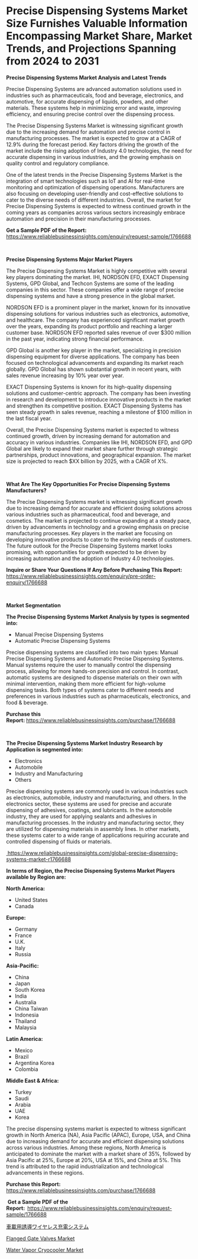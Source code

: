 <p><h1>Precise Dispensing Systems Market Size Furnishes Valuable Information Encompassing Market Share, Market Trends, and Projections Spanning from 2024 to 2031</h1></p><p><strong>Precise Dispensing Systems Market Analysis and Latest Trends</strong></p>
<p><p>Precise Dispensing Systems are advanced automation solutions used in industries such as pharmaceuticals, food and beverage, electronics, and automotive, for accurate dispensing of liquids, powders, and other materials. These systems help in minimizing error and waste, improving efficiency, and ensuring precise control over the dispensing process.</p><p>The Precise Dispensing Systems Market is witnessing significant growth due to the increasing demand for automation and precise control in manufacturing processes. The market is expected to grow at a CAGR of 12.9% during the forecast period. Key factors driving the growth of the market include the rising adoption of Industry 4.0 technologies, the need for accurate dispensing in various industries, and the growing emphasis on quality control and regulatory compliance.</p><p>One of the latest trends in the Precise Dispensing Systems Market is the integration of smart technologies such as IoT and AI for real-time monitoring and optimization of dispensing operations. Manufacturers are also focusing on developing user-friendly and cost-effective solutions to cater to the diverse needs of different industries. Overall, the market for Precise Dispensing Systems is expected to witness continued growth in the coming years as companies across various sectors increasingly embrace automation and precision in their manufacturing processes.</p></p>
<p><strong>Get a Sample PDF of the Report:&nbsp;</strong> <a href="https://www.reliablebusinessinsights.com/enquiry/request-sample/1766688">https://www.reliablebusinessinsights.com/enquiry/request-sample/1766688</a></p>
<p>&nbsp;</p>
<p><strong>Precise Dispensing Systems Major Market Players</strong></p>
<p><p>The Precise Dispensing Systems Market is highly competitive with several key players dominating the market. IHI, NORDSON EFD, EXACT Dispensing Systems, GPD Global, and Techcon Systems are some of the leading companies in this sector. These companies offer a wide range of precise dispensing systems and have a strong presence in the global market.</p><p>NORDSON EFD is a prominent player in the market, known for its innovative dispensing solutions for various industries such as electronics, automotive, and healthcare. The company has experienced significant market growth over the years, expanding its product portfolio and reaching a larger customer base. NORDSON EFD reported sales revenue of over $300 million in the past year, indicating strong financial performance.</p><p>GPD Global is another key player in the market, specializing in precision dispensing equipment for diverse applications. The company has been focused on technological advancements and expanding its market reach globally. GPD Global has shown substantial growth in recent years, with sales revenue increasing by 10% year over year.</p><p>EXACT Dispensing Systems is known for its high-quality dispensing solutions and customer-centric approach. The company has been investing in research and development to introduce innovative products in the market and strengthen its competitive position. EXACT Dispensing Systems has seen steady growth in sales revenue, reaching a milestone of $100 million in the last fiscal year.</p><p>Overall, the Precise Dispensing Systems market is expected to witness continued growth, driven by increasing demand for automation and accuracy in various industries. Companies like IHI, NORDSON EFD, and GPD Global are likely to expand their market share further through strategic partnerships, product innovations, and geographical expansion. The market size is projected to reach $XX billion by 2025, with a CAGR of X%.</p></p>
<p>&nbsp;</p>
<p><strong>What Are The Key Opportunities For Precise Dispensing Systems Manufacturers?</strong></p>
<p><p>The Precise Dispensing Systems market is witnessing significant growth due to increasing demand for accurate and efficient dosing solutions across various industries such as pharmaceutical, food and beverage, and cosmetics. The market is projected to continue expanding at a steady pace, driven by advancements in technology and a growing emphasis on precise manufacturing processes. Key players in the market are focusing on developing innovative products to cater to the evolving needs of customers. The future outlook for the Precise Dispensing Systems market looks promising, with opportunities for growth expected to be driven by increasing automation and the adoption of Industry 4.0 technologies.</p></p>
<p><strong>Inquire or Share Your Questions If Any Before Purchasing This Report:</strong> <a href="https://www.reliablebusinessinsights.com/enquiry/pre-order-enquiry/1766688">https://www.reliablebusinessinsights.com/enquiry/pre-order-enquiry/1766688</a></p>
<p>&nbsp;</p>
<p><strong>Market Segmentation</strong></p>
<p><strong>The Precise Dispensing Systems Market Analysis by types is segmented into:</strong></p>
<p><ul><li>Manual Precise Dispensing Systems</li><li>Automatic Precise Dispensing Systems</li></ul></p>
<p><p>Precise dispensing systems are classified into two main types: Manual Precise Dispensing Systems and Automatic Precise Dispensing Systems. Manual systems require the user to manually control the dispensing process, allowing for more hands-on precision and control. In contrast, automatic systems are designed to dispense materials on their own with minimal intervention, making them more efficient for high-volume dispensing tasks. Both types of systems cater to different needs and preferences in various industries such as pharmaceuticals, electronics, and food & beverage.</p></p>
<p><strong>Purchase this Report:&nbsp;</strong><a href="https://www.reliablebusinessinsights.com/purchase/1766688">https://www.reliablebusinessinsights.com/purchase/1766688</a></p>
<p>&nbsp;</p>
<p><strong>The Precise Dispensing Systems Market Industry Research by Application is segmented into:</strong></p>
<p><ul><li>Electronics</li><li>Automobile</li><li>Industry and Manufacturing</li><li>Others</li></ul></p>
<p><p>Precise dispensing systems are commonly used in various industries such as electronics, automobile, industry and manufacturing, and others. In the electronics sector, these systems are used for precise and accurate dispensing of adhesives, coatings, and lubricants. In the automobile industry, they are used for applying sealants and adhesives in manufacturing processes. In the industry and manufacturing sector, they are utilized for dispensing materials in assembly lines. In other markets, these systems cater to a wide range of applications requiring accurate and controlled dispensing of fluids or materials.</p></p>
<p><a href="https://www.reliablebusinessinsights.com/global-precise-dispensing-systems-market-r1766688">&nbsp;https://www.reliablebusinessinsights.com/global-precise-dispensing-systems-market-r1766688</a></p>
<p><strong>In terms of Region, the Precise Dispensing Systems Market Players available by Region are:</strong></p>
<p>
    <p> <strong> North America: </strong>
        <ul>
            <li>United States</li>
            <li>Canada</li>
        </ul>
        </p> 
    <p> <strong> Europe: </strong>
        <ul>
            <li>Germany</li>
            <li>France</li>
            <li>U.K.</li>
            <li>Italy</li>
            <li>Russia</li>
        </ul>
        </p> 
    <p> <strong> Asia-Pacific: </strong>
        <ul>
            <li>China</li>
            <li>Japan</li>
            <li>South Korea</li>
            <li>India</li>
            <li>Australia</li>
            <li>China Taiwan</li>
            <li>Indonesia</li>
            <li>Thailand</li>
            <li>Malaysia</li>
        </ul>
        </p> 
    <p> <strong> Latin America: </strong>
        <ul>
            <li>Mexico</li>
            <li>Brazil</li>
            <li>Argentina Korea</li>
            <li>Colombia</li>
        </ul>
        </p> 
    <p> <strong> Middle East & Africa: </strong>
        <ul>
            <li>Turkey</li>
            <li>Saudi</li>
            <li>Arabia</li>
            <li>UAE</li>
            <li>Korea</li>
        </ul>
    </p>
    </p>
<p><p>The precise dispensing systems market is expected to witness significant growth in North America (NA), Asia Pacific (APAC), Europe, USA, and China due to increasing demand for accurate and efficient dispensing solutions across various industries. Among these regions, North America is anticipated to dominate the market with a market share of 35%, followed by Asia Pacific at 25%, Europe at 20%, USA at 15%, and China at 5%. This trend is attributed to the rapid industrialization and technological advancements in these regions.</p></p>
<p><strong>Purchase this Report: </strong><a href="https://www.reliablebusinessinsights.com/purchase/1766688">https://www.reliablebusinessinsights.com/purchase/1766688</a></p>
<p>&nbsp;<strong>Get a Sample PDF of the Report:&nbsp;&nbsp;</strong><a href="https://www.reliablebusinessinsights.com/enquiry/request-sample/1766688">https://www.reliablebusinessinsights.com/enquiry/request-sample/1766688</a></p>
<p><strong></strong></p>
<p><p><a href="https://github.com/tanyaali3/Market-Research-Report-List-2/blob/main/8372822162815.md">車載用誘導ワイヤレス充電システム</a></p><p><a href="https://github.com/BryceTownsendr/Market-Research-Report-List-5/blob/main/flanged-gate-valves-market.md">Flanged Gate Valves Market</a></p><p><a href="https://view.publitas.com/reportprime-1/emerging-trends-in-water-vapor-cryocooler-market-global-outlook-and-future-prospects-from-2024-2031/">Water Vapor Cryocooler Market</a></p></p>
